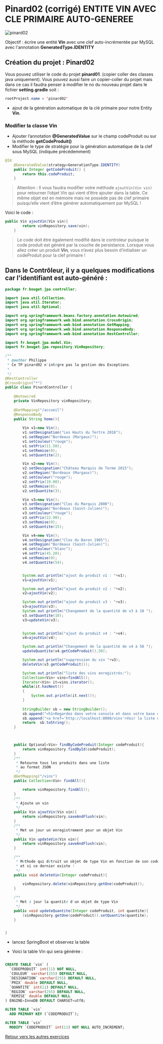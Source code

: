 # Pinard02 (corrigé) ENTITE VIN AVEC CLE PRIMAIRE AUTO-GENEREE

![pinard02](images/pinard01.png)

Objectif : écrire une entité **Vin** avec une clef auto-incrémentée par MySQL avec l'annotation **GeneratedType.IDENTITY**

## Création du projet : **Pinard02**

Vous pouvez utiliser le code du projet **pinard01**. (copier coller des classes java uniquement).
Vous pouvez aussi faire un copier-coller du projet mais dans ce cas il faudra penser à modifier
le no du nouveau projet dans le fichier **setting.gradle** soit :

```java
rootProject.name = 'pinard02'
```

- ajout de la génération automatique de la clé primaire pour notre Entity **Vin**.

### Modifier la classe Vin

- Ajouter l’annotation **@GeneratedValue** sur le champ codeProduit ou sur la méthode **getCodeProduit()**
- Modifier le type de stratégie pour la génération automatique de la clef sous MySQL (indiquée précédemment)

```java
@Id
	@GeneratedValue(strategy=GenerationType.IDENTITY)
	public Integer getCodeProduit() {
		return this.codeProduit;
	}

```

>Attention : Il vous faudra modifier votre méthode `ajoutVin(Vin vin)` pour retourner l’objet Vin qui vient d’être ajouter dans la table. Ce même objet est en mémoire mais ne possède pas de clef primaire puisqu’elle vient d’être générer automatiquement par MySQL !

Voici le code :
```java
public Vin ajoutVin(Vin vin){
    	return vinRepository.save(vin);
    }
```

>Le code doit être également modifié dans le controleur puisque le code produit est généré par la couche de persistance.
Lorsque vous allez créer un produit **Vin**,
vous n’avez plus besoin d’initialiser un codeProduit pour la clef primaire !

## Dans le Contrôleur, il y a quelques modifications car l'identifiant est auto-généré :

```java
package fr.bouget.jpa.controller;

import java.util.Collection;
import java.util.Iterator;
import java.util.Optional;

import org.springframework.beans.factory.annotation.Autowired;
import org.springframework.web.bind.annotation.CrossOrigin;
import org.springframework.web.bind.annotation.GetMapping;
import org.springframework.web.bind.annotation.ResponseBody;
import org.springframework.web.bind.annotation.RestController;

import fr.bouget.jpa.model.Vin;
import fr.bouget.jpa.repository.VinRepository;

/**
 * @author Philippe
 * Ce TP pinard02 n'intègre pas la gestion des Exceptions.
 *
 */
@RestController
@CrossOrigin("*")
public class PinardController {
	
	@Autowired
	private VinRepository vinRepository;
	
	@GetMapping("/accueil")
	@ResponseBody
	public String home(){
		
		Vin v1=new Vin();
		v1.setDesignation("Les Hauts du Tertre 2018");
		v1.setRegion("Bordeaux (Margaux)");
		v1.setCouleur("rouge");
		v1.setPrix(11.50);
		v1.setRemise(0);
		v1.setQuantite(2);

		Vin v2=new Vin();
		v2.setDesignation("Château Marquis de Terme 2015");
		v2.setRegion("Bordeaux (Margaux)");
		v2.setCouleur("rouge");
		v2.setPrix(19.00);
		v2.setRemise(0);
		v2.setQuantite(3);

		Vin v3=new Vin();
		v3.setDesignation("Clos du Marquis 2000");
		v3.setRegion("Bordeaux (Saint-Julien)");
		v3.setCouleur("rouge");
		v3.setPrix(22.90);
		v3.setRemise(0);
		v3.setQuantite(15);

		Vin v4=new Vin();
		v4.setDesignation("Clos du Baron 1985");
		v4.setRegion("Bordeaux (Saint-Julien)");
		v4.setCouleur("blanc");
		v4.setPrix(45.20);
		v4.setRemise(0);
		v4.setQuantite(54);


		System.out.println("ajout du produit v1 : "+v1);
		v1=ajoutVin(v1);

		System.out.println("ajout du produit v2 : "+v2);
		v2=ajoutVin(v2);

		System.out.println("ajout du produit v3 : "+v3);
		v3=ajoutVin(v3);
		System.out.println("Changement de la quantité de v3 à 10 ");
		v3.setQuantite(10);
		v3=updateVin(v3);

		
		System.out.println("ajout du produit v4 : "+v4);
		v4=ajoutVin(v4);

		System.out.println("Changement de la quantité de v4 à 50 ");
		updateQuantite(v4.getCodeProduit(),50);

		System.out.println("suppression du vin "+v3);
		deleteVin(v3.getCodeProduit());

		System.out.println("liste des vins enregistrés:");
		Collection<Vin> vins=findAll();
		Iterator<Vin> it=vins.iterator();
		while(it.hasNext())
		{
			System.out.println(it.next());
		}
		
		StringBuilder sb = new StringBuilder();
		sb.append("<h1>Regardez dans votre console et dans votre base de données MySQL <strong>JPA</strong></h1>");
		sb.append("<a href='http://localhost:8080/vins'>Voir la liste des vins enregistrés</a>");
		return  sb.toString();
	}

	

	public Optional<Vin> findByCodeProduit(Integer codeProduit){
		return vinRepository.findById(codeProduit);
	}
	/**
	 * Retourne tous les produits dans une liste
	 * au format JSON
	 */
	@GetMapping("/vins")
	public Collection<Vin> findAll(){

		return vinRepository.findAll();
	}
	/**
	 * Ajoute un vin
	 */
	public Vin ajoutVin(Vin vin){
		return vinRepository.saveAndFlush(vin);
	}
	/**
	 * Met un jour un enregistrement pour un objet Vin
	 */
	public Vin updateVin(Vin vin){
		return vinRepository.saveAndFlush(vin);
	}

	/**
	 * Méthode qui détruit un objet de type Vin en fonction de son code
	 * et si ce dernier existe !
	 */
	public void deleteVin(Integer codeProduit){
		
		vinRepository.delete(vinRepository.getOne(codeProduit));
	}

	/**
	 * Met à jour la quantité d'un objet de type Vin
	 */
	public void updateQuantite(Integer codeProduit, int quantite){
		(vinRepository.getOne(codeProduit)).setQuantite(quantite);
	}


}


```

- lancez SpringBoot et observez la table

- Voici la table Vin qui sera générée :

```sql

CREATE TABLE `vin` (
  `CODEPRODUIT` int(11) NOT NULL,
  `COULEUR` varchar(255) DEFAULT NULL,
  `DESIGNATION` varchar(255) DEFAULT NULL,
  `PRIX` double DEFAULT NULL,
  `QUANTITE` int(11) DEFAULT NULL,
  `REGION` varchar(255) DEFAULT NULL,
  `REMISE` double DEFAULT NULL
) ENGINE=InnoDB DEFAULT CHARSET=utf8;

ALTER TABLE `vin`
  ADD PRIMARY KEY (`CODEPRODUIT`);

ALTER TABLE `vin`
  MODIFY `CODEPRODUIT` int(11) NOT NULL AUTO_INCREMENT;
```

[Retour vers les autres exercices](../cours/framework-back/1-jpa-orm/mapping-orm.md)